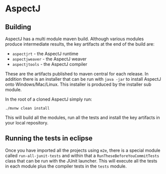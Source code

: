 # AspectJ


## Building

AspectJ has a multi module maven build. Although various modules produce intermediate results, the key artifacts at the end of the build are:

* `aspectjrt` - the AspectJ runtime
* `aspectjweaver` - the AspectJ weaver
* `aspectjtools` - the AspectJ compiler

These are the artifacts published to maven central for each release. In addition there is an installer that can be run with `java -jar` to install AspectJ onto Windows/Mac/Linux. This installer is produced by the installer sub module.

In the root of a cloned AspectJ simply run:

`./mvnw clean install`

This will build all the modules, run all the tests and install the key artifacts in your local repository.

## Running the tests in eclipse

Once you have imported all the projects using `m2e`, there is a special module called `run-all-junit-tests` and within that a `RunTheseBeforeYouCommitTests` class that can be run with the JUnit launcher. This will execute all the tests in each module plus the compiler tests in the `tests` module.

 